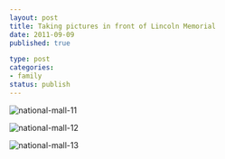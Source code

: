 ```yaml
--- 
layout: post
title: Taking pictures in front of Lincoln Memorial
date: 2011-09-09
published: true

type: post
categories: 
- family
status: publish
---
```


![national-mall-11](http://media.eick.us/2011/09/2011-09-05-at-13-51-49.jpg)

![national-mall-12](http://media.eick.us/2011/09/2011-09-05-at-13-52-18.jpg)

![national-mall-13](http://media.eick.us/2011/09/2011-09-05-at-13-52-47.jpg)